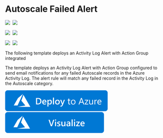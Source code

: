 # Autoscale Failed Alert

<IMG SRC="https://azurequickstartsservice.blob.core.windows.net/badges/monitor-autoscale-failed-alert/PublicLastTestDate.svg" />&nbsp;
<IMG SRC="https://azurequickstartsservice.blob.core.windows.net/badges/monitor-autoscale-failed-alert/PublicDeployment.svg" />&nbsp;

<IMG SRC="https://azurequickstartsservice.blob.core.windows.net/badges/monitor-autoscale-failed-alert/FairfaxLastTestDate.svg" />&nbsp;
<IMG SRC="https://azurequickstartsservice.blob.core.windows.net/badges/monitor-autoscale-failed-alert/FairfaxDeployment.svg" />&nbsp;

<IMG SRC="https://azurequickstartsservice.blob.core.windows.net/badges/monitor-autoscale-failed-alert/BestPracticeResult.svg" />&nbsp;
<IMG SRC="https://azurequickstartsservice.blob.core.windows.net/badges/monitor-autoscale-failed-alert/CredScanResult.svg" />&nbsp;

The following template deploys an Activity Log Alert with Action Group integrated

The template deploys an Activity Log Alert with Action Group configured to send email notifications for any failed Autoscale records in the Azure Activity Log. The alert rule will match any failed record in the Activity Log in the Autoscale category.

<a href="https://portal.azure.com/#create/Microsoft.Template/uri/https%3a%2f%2fraw.githubusercontent.com%2fAzure%2fazure-quickstart-templates%2fmaster%2fmonitor-autoscale-failed-alert%2fazuredeploy.json" target="_blank">
    <img src="https://raw.githubusercontent.com/Azure/azure-quickstart-templates/master/1-CONTRIBUTION-GUIDE/images/deploytoazure.svg?sanitize=true"/>
</a>
<a href="http://armviz.io/#/?load=https%3a%2f%2fraw.githubusercontent.com%2fAzure%2fazure-quickstart-templates%2fmaster%2fmonitor-autoscale-failed-alert%2fazuredeploy.json" target="_blank">
    <img src="https://raw.githubusercontent.com/Azure/azure-quickstart-templates/master/1-CONTRIBUTION-GUIDE/images/visualizebutton.svg?sanitize=true"/>
</a>

